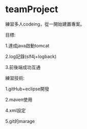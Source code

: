 # teamProject
練習多人codeing，從一開始建置專案。

目標:

1.達成java啟動tomcat

2.log記錄(slf4j+logback)

3.前後端成功互通

練習技術:

1.gitHub+eclipse開發

2.maven使用

4.xml設定

5.git的marage


